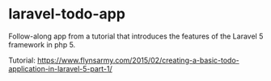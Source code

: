 # laravel-todo-app
Follow-along app from a tutorial that introduces the features of the Laravel 5 framework in php 5.

Tutorial:
https://www.flynsarmy.com/2015/02/creating-a-basic-todo-application-in-laravel-5-part-1/
